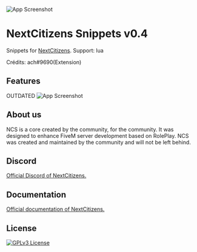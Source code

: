 ![App Screenshot](https://cdn.discordapp.com/attachments/862693343358877727/979757385520381984/Nouveau_projet_17.png)

# NextCitizens Snippets v0.4

Snippets for [NextCitizens](https://github.com/NextCitizens/ncs_core). Support: lua

Crédits: ach#9690(Extension)

## Features

OUTDATED
![App Screenshot](https://cdn.discordapp.com/attachments/980096506147254312/980152532628279346/unknown_2022.05.28-18.54.gif)

## About us

NCS is a core created by the community, for the community. It was designed to enhance FiveM server development based on RolePlay. NCS was created and maintained by the community and will not be left behind.

## Discord

[Official Discord of NextCitizens.](https://discord.gg/T8u4JsserD)

## Documentation

[Official documentation of NextCitizens.](https://nextcitizens.net)


## License

[![GPLv3 License](https://img.shields.io/badge/License-GPL%20v3-yellow.svg)](https://github.com/ach-git/NextCitizens-Snippets/blob/main/LICENSE)